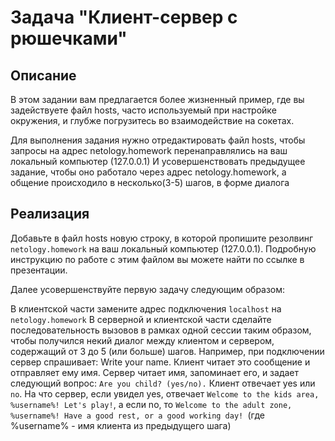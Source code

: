  # **Задача "Клиент-сервер с рюшечками"**
## **Описание**
В этом задании вам предлагается более жизненный пример, где вы задействуете файл hosts, часто используемый при настройке окружения, и глубже погрузитесь во взаимодействие на сокетах.

Для выполнения задания нужно отредактировать файл hosts, чтобы запросы на адрес netology.homework перенаправлялись на ваш локальный компьютер (127.0.0.1)
И усовершенствовать предыдущее задание, чтобы оно работало через адрес netology.homework, а общение происходило в несколько(3-5) шагов, в форме диалога

## **Реализация**
Добавьте в файл hosts новую строку, в которой пропишите резолвинг ```netology.homework``` на ваш локальный компьютер (127.0.0.1). Подробную инструкцию по работе с этим файлом вы можете найти по ссылке в презентации.

Далее усовершенствуйте первую задачу следующим образом:

В клиентской части замените адрес подключения ```localhost``` на ```netology.homework```
В серверной и клиентской части сделайте последовательность вызовов в рамках одной сессии таким образом, чтобы получился некий диалог между клиентом и сервером, содержащий от 3 до 5 (или больше) шагов. Например,
при подключении сервер спрашивает: Write your name. Клиент читает это сообщение и отправляет ему имя.
Сервер читает имя, запоминает его, и задает следующий вопрос: ```Are you child? (yes/no).``` Клиент отвечает yes или ```no```.
На что сервер, если увидел yes, отвечает ```Welcome to the kids area, %username%! Let's play!```, а если no, то ```Welcome to the adult zone, %username%! Have a good rest, or a good working day! ```(где %username% - имя клиента из предыдущего шага)
